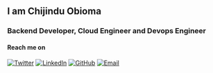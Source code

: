 ## I am Chijindu Obioma



### Backend Developer, Cloud Engineer and Devops Engineer

#### Reach me on

[![Twitter](https://img.shields.io/badge/Twitter-chijinduobioma?style=flat&logo=twitter&logoColor=white)](https://x.com/ChijinduObioma/)
[![LinkedIn](https://img.shields.io/badge/LinkedIn-Chijinduobioma-orange?style=flat&logo=linkedin&logoColor=white)](https://www.linkedin.com/in/chijindu-obioma-48a129151/)
[![GitHub](https://img.shields.io/badge/GitHub-obikiel-yellow?style=flat&logo=github&logoColor=white)](https://github.com/obikiel)
[![Email](https://img.shields.io/badge/Email-ezekielobiomachi1@gmail.com-blue?style=flat&logo=gmail&logoColor=white)](mailto:ezekielobiomachi1@gmail.com)





<!--
**obikiel/obikiel** is a ✨ _special_ ✨ repository because its `README.md` (this file) appears on your GitHub profile.

Here are some ideas to get you started:

- 🔭 I’m currently working on ...
- 🌱 I’m currently learning ...
- 👯 I’m looking to collaborate on ...
- 🤔 I’m looking for help with ...
- 💬 Ask me about ...
- 📫 How to reach me: ...
- 😄 Pronouns: ...
- ⚡ Fun fact: ...
-->

